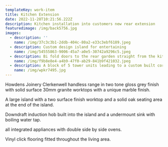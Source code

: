 ```yaml
---
templateKey: work-item
title: Kitchen Extension
date: 2022-11-28T10:21:56.222Z
description: Kitchen installation into customers new rear extension
featuredimage: /img/back5756.jpg
images:
  - description: ''
    name: /img/37c3c3b1-2ddb-404c-80a2-e33c3ebf6189.jpeg
  - description: Custom design island for entertaining
    name: /img/54555863-9006-45a7-a0e5-30742a9296c5.jpeg
  - description: Bi fold doors to the rear garden straight from the kitchen.
    name: /img/f9b8e8e4-a4b9-47f0-ab29-841b9f421032.jpeg
  - description: A block of 5 tower units leading to a custom built corner larder cupboard.
    name: /img/wpkr7495.jpg
---
```

Howdens Joinery Clerkenwell handless range in two tone gloss grey finish with solid surface 30mm granite worktops with a unique marble finish.

A large island with a two surface finish worktop and a solid oak seating area at the end of the island.

Downdraft induction hob built into the island and a undermount sink with boiling water tap.

all integrated appliances with double side by side ovens.

Vinyl click flooring fitted throughout the living area.
